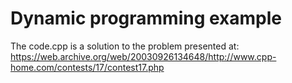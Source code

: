# Dynamic programming example

The code.cpp is a solution to the problem presented at:
https://web.archive.org/web/20030926134648/http://www.cpp-home.com/contests/17/contest17.php